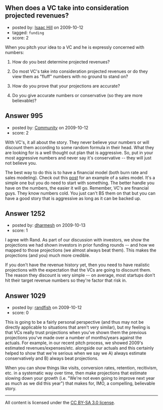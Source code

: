 ## When does a VC take into consideration projected revenues?

- posted by: [Isaac Hill](https://stackexchange.com/users/-1/561-isaac-hill) on 2009-10-12
- tagged: `funding`
- score: 2

When you pitch your idea to a VC and he is expressly concerned with numbers:

1) How do you best determine projected revenues? 

2) Do most VC's take into consideration projected revenues or do they view them as "fluff" numbers with no ground to stand on? 

3) How do you prove that your projections are accurate? 

4) Do you give accurate numbers or conservative (so they are more believable)?


## Answer 995

- posted by: [Community](https://stackexchange.com/users/-1/-1-community) on 2009-10-12
- score: 2

<p>With VC's, it all about the story. They never believe your numbers or will discount them according to some random formula in their head. What they are looking for is a well thought out plan that is aggressive. So, put in your most aggressive numbers and never say it's conservative -- they will just not believe you.</p>

<p>The best way to do this is to have a financial model (both burn rate and sales modeling). Check out this <a href="http://www.thedailymba.com/2009/08/16/sales-modeling/" rel="nofollow">post</a> for an example of a sales model. It's a simple one but you do need to start with something. The better handle you have on the numbers, the easier it will go. Remember, VC's are financial guys. They know numbers cold. You just can't BS them on that but you can have a good story that is aggressive as long as it can be backed up.</p>



## Answer 1252

- posted by: [dharmesh](https://stackexchange.com/users/-1/4-dharmesh) on 2009-10-13
- score: 1

I agree with Rand.  As part of our discussion with investors, we show the projections we had shown investors in prior funding rounds -- and how we mapped to those projections (we almost always beat them).  This makes the projections (and you) much more credible.

If you don't have the revenue history yet, then you need to have realistic projections with the expectation that the VCs are going to discount them.  The reason they discount is very simple -- on average, most startups don't hit their target revenue numbers so they're factor that risk in.  


## Answer 1029

- posted by: [randfish](https://stackexchange.com/users/-1/105-randfish) on 2009-10-12
- score: 0

This is going to be a fairly personal perspective (and thus may not be directly applicable to situations that aren't very similar), but my feeling is that VCs really trust projections when you've shown them the previous projections you've made over a number of months/years against the actuals. For example, in our recent pitch process, we showed 2009's estimated revenues/expenses/etc. alongside our actuals and this certainly helped to show that we're serious when we say we A) always estimate conservatively and B) always beat projections.

When you can show things like visits, conversion rates, retention, recitivism, etc. in a systematic way over time, then make projections that estimate slowing down your growth (i.e. "We're not even going to improve next year as much as we did this year") that makes for, IMO, a compelling, believable story.



---

All content is licensed under the [CC BY-SA 3.0 license](https://creativecommons.org/licenses/by-sa/3.0/).
